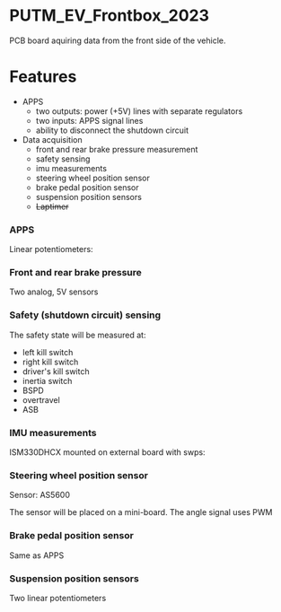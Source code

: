 # PUTM_EV_Frontbox_2023

PCB board aquiring data from the front side of the vehicle.

# Features

- APPS
  - two outputs: power (+5V) lines with separate regulators
  - two inputs: APPS signal lines
  - ability to disconnect the shutdown circuit
- Data acquisition
  - front and rear brake pressure measurement
  - safety sensing
  - imu measurements
  - steering wheel position sensor
  - brake pedal position sensor
  - suspension position sensors
  - <del>Laptimer</del>

### APPS

Linear potentiometers:

### Front and rear brake pressure

Two analog, 5V sensors

### Safety (shutdown circuit) sensing

The safety state will be measured at:
- left kill switch
- right kill switch
- driver's kill switch
- inertia switch
- BSPD
- overtravel
- ASB

### IMU measurements

ISM330DHCX mounted on external board with swps:

### Steering wheel position sensor

Sensor: AS5600

The sensor will be placed on a mini-board. The angle signal uses PWM

### Brake pedal position sensor

Same as APPS

### Suspension position sensors

Two linear potentiometers

